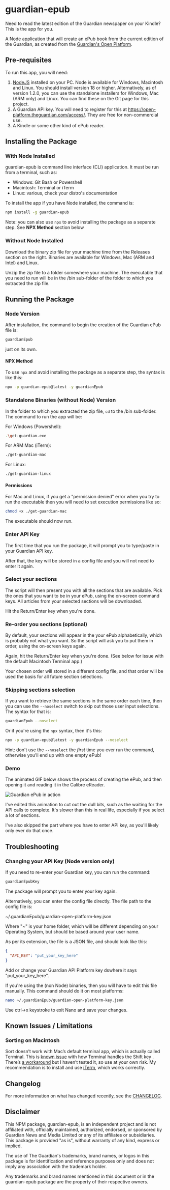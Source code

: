 # guardian-epub

Need to read the latest edition of the Guardian newspaper on your Kindle? This is the app for you.

A Node application that will create an ePub book from the current edition of the Guardian, as created from the [Guardian's Open Platform](https://open-platform.theguardian.com/).

## Pre-requisites

To run this app, you will need:

1. [NodeJS](https://nodejs.org/) installed on your PC. Node is available for Windows, Macintosh and Linux. You should install version 18 or higher. Alternatively, as of version 1.2.0, you can use the standalone installers for Windows, Mac (ARM only) and Linux. You can find these on the Git page for this project.
2. A Guardian API key. You will need to register for this at https://open-platform.theguardian.com/access/. They are free for non-commercial use.
3. A Kindle or some other kind of ePub reader.

## Installing the Package

### With Node Installed

guardian-epub is command line interface (CLI) application. It must be run from a terminal, such as:

- Windows: Git Bash or Powershell
- Macintosh: Terminal or iTerm
- Linux: various, check your distro's documentation

To install the app if you have Node installed, the command is:

```bash
npm install -g guardian-epub
```

Note: you can also use `npx` to avoid installing the package as a separate step. See **NPX Method** section below

### Without Node Installed

Download the binary zip file for your machine time from the Releases section on the right. Binaries are available for Windows, Mac (ARM and Intel) and Linux.

Unzip the zip file to a folder somewhere your machine. The executable that you need to run will be in the /bin sub-folder of the folder to which you extracted the zip file.

## Running the Package

### Node Version

After installation, the command to begin the creation of the Guardian ePub file is:

```bash
guardianEpub
```

just on its own.

#### NPX Method

To use `npx` and avoid installing the package as a separate step, the syntax is like this:

```bash
npx -p guardian-epub@latest -y guardianEpub
```

### Standalone Binaries (without Node) Version

In the folder to which you extracted the zip file, `cd` to the /bin sub-folder. The command to run the app will be:

For Windows (Powershell):

```bash
.\get-guardian.exe
```

For ARM Mac (iTerm):

```bash
./get-guardian-mac
```

For Linux:

```bash
./get-guardian-linux
```

#### Permissions

For Mac and Linux, if you get a "permission denied" error when you try to run the executable then you will need to set execution permissions like so:

```bash
chmod +x ./get-guardian-mac
```

The executable should now run.

### Enter API Key

The first time that you run the package, it will prompt you to type/paste in your Guardian API key.

After that, the key will be stored in a config file and you will not need to enter it again.

### Select your sections

The script will then present you with all the sections that are available. Pick the ones that you want to be in your ePub, using the on-screen command keys. All articles from your selected sections will be downloaded.

Hit the Return/Enter key when you're done.

### Re-order you sections (optional)

By default, your sections will appear in the your ePub alphabetically, which is probably not what you want. So the script will ask you to put them in order, using the on-screen keys again.

Again, hit the Return/Enter key when you're done. (See below for issue with the default Macintosh Terminal app.)

Your chosen order will stored in a different config file, and that order will be used the basis for all future section selections.

### Skipping sections selection

If you want to retrieve the same sections in the same order each time, then you can use the `--noselect` switch to skip out those user input selections. The syntax for that is:

```bash
guardianEpub --noselect
```

Or if you're using the `npx` syntax, then it's this:

```bash
npx -p guardian-epub@latest -y guardianEpub --noselect
```

Hint: don't use the `--noselect` the _first_ time you ever run the command, otherwise you'll end up with one empty ePub!

### Demo

The animated GIF below shows the process of creating the ePub, and then opening it and reading it in the Calibre eReader.

![Guardian ePub in action](./capture-guardian-epub.gif)

I've edited this animation to cut out the dull bits, such as the waiting for the API calls to complete. It's slower than this in real life, especially if you select a lot of sections.

I've also skipped the part where you have to enter API key, as you'll likely only ever do that once.

## Troubleshooting

### Changing your API Key (Node version only)

If you need to re-enter your Guardian key, you can run the command:

```bash
guardianEpubKey
```

The package will prompt you to enter your key again.

Alternatively, you can enter the config file directly. The file path to the config file is:

~/.guardianEpub/guardian-open-platform-key.json

Where "~" is your home folder, which will be different depending on your Operating System, but should be based around your user name.

As per its extension, the file is a JSON file, and should look like this:

```json
{
  "API_KEY": "put_your_key_here"
}
```

Add or change your Guardian API Platform key dswhere it says "put_your_key_here".

If you're using the (non Node) binaries, then you will have to edit this file manually. This command should do it on most platforms:

```bash
nano ~/.guardianEpub/guardian-open-platform-key.json
```

Use ctrl->x keystroke to exit Nano and save your changes.

## Known Issues / Limitations

### Sorting on Macintosh

Sort doesn’t work with Mac’s default terminal app, which is actually called Terminal. This is [known issue](https://github.com/enquirer/enquirer/issues/206) with how Terminal handles the Shift key . There’s [a workaround](https://superuser.com/questions/841391/os-x-terminal-eating-the-shift-key) but I haven’t tested it, so use at your own risk. My recommendation is to install and use [iTerm](https://iterm2.com/index.html), which works correctly.

## Changelog

For more information on what has changed recently, see the [CHANGELOG](CHANGELOG.md).

## Disclaimer

This NPM package, guardian-epub, is an independent project and is not affiliated with, officially maintained, authorized, endorsed, or sponsored by Guardian News and Media Limited or any of its affiliates or subsidiaries. This package is provided "as is", without warranty of any kind, express or implied.

The use of The Guardian's trademarks, brand names, or logos in this package is for identification and reference purposes only and does not imply any association with the trademark holder.

Any trademarks and brand names mentioned in this document or in the guardian-epub package are the property of their respective owners.
